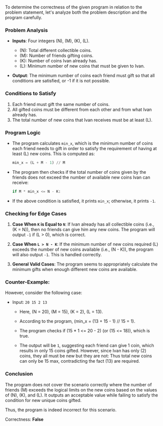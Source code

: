 To determine the correctness of the given program in relation to the problem statement, let's analyze both the problem description and the program carefully.

### Problem Analysis
- **Inputs**: Four integers \(N\), \(M\), \(K\), \(L\).
  - \(N\): Total different collectible coins.
  - \(M\): Number of friends gifting coins.
  - \(K\): Number of coins Ivan already has.
  - \(L\): Minimum number of new coins that must be given to Ivan.
  
- **Output**: The minimum number of coins each friend must gift so that all conditions are satisfied, or -1 if it is not possible.

### Conditions to Satisfy
1. Each friend must gift the same number of coins.
2. All gifted coins must be different from each other and from what Ivan already has.
3. The total number of new coins that Ivan receives must be at least \(L\).

### Program Logic
- The program calculates `min_x`, which is the minimum number of coins each friend needs to gift in order to satisfy the requirement of having at least \(L\) new coins. This is computed as:
   ```python
   min_x = (L + M - 1) // M
   ```
- The program then checks if the total number of coins given by the friends does not exceed the number of available new coins Ivan can receive:
   ```python
   if M * min_x <= N - K:
   ```
- If the above condition is satisfied, it prints `min_x`; otherwise, it prints `-1`.

### Checking for Edge Cases
1. **Case When `K` is Equal to `N`**:
   If Ivan already has all collectible coins (i.e., \(K = N\)), then no friends can give him any new coins. The program will output `-1` if \(L > 0\), which is correct.

2. **Case When `L > N - K`**:
   If the minimum number of new coins required \(L\) exceeds the number of new coins available (i.e., \(N - K\)), the program will also output `-1`. This is handled correctly.

3. **General Valid Cases**:
   The program seems to appropriately calculate the minimum gifts when enough different new coins are available.

### Counter-Example:
However, consider the following case:
- Input: `20 15 2 13`
  - Here, \(N = 20\), \(M = 15\), \(K = 2\), \(L = 13\).

   - According to the program, \(min_x = (13 + 15 - 1) // 15 = 1\).
   - The program checks if \(15 * 1 <= 20 - 2\) (or \(15 <= 18\)), which is true.
   - The output will be `1`, suggesting each friend can give 1 coin, which results in only 15 coins gifted. However, since Ivan has only \(2\) coins, they all must be new but they are not: Thus total new coins can only be 15 max, contradicting the fact \(13\) are required.

### Conclusion
The program does not cover the scenario correctly where the number of friends \(M\) exceeds the logical limits on the new coins based on the values of \(N\), \(K\), and \(L\). It outputs an acceptable value while failing to satisfy the condition for new unique coins gifted.

Thus, the program is indeed incorrect for this scenario.

Correctness: **False**
